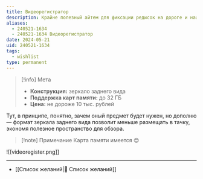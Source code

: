```yaml
---
title: Видеорегистратор
description: Крайне полезный айтем для фиксации редисок на дороге и наших косяков
aliases:
  - 240521-1634
  - 240521-1634 Видеорегистратор
date: 2024-05-21
uid: 240521-1634
tags:
  - wishlist
type: permanent
---
```


> [!info] Мета
> - **Конструкция:** зеркало заднего вида
> - **Поддержка карт памяти:** до 32 ГБ
> - **Цена:** не дороже 10 тыс. рублей

Тут, в принципе, понятно, зачем оный предмет будет нужен, но дополню — формат зеркала заднего вида позволит меньше размещать в тачку, экономя полезное пространство для обзора.

> [!note] Примечание
> Карта памяти имеется 😊

![[videoregister.png]]

---

- [[Список желаний|🎁 Список желаний]]
